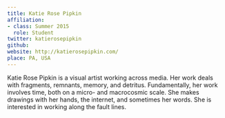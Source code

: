 ```yaml
---
title: Katie Rose Pipkin
affiliation:
- class: Summer 2015
  role: Student
twitter: katierosepipkin
github: 
website: http://katierosepipkin.com/
place: PA, USA
---
```

Katie Rose Pipkin is a visual artist working across media. Her work deals with fragments, remnants, memory, and detritus. Fundamentally, her work involves time, both on a micro- and macrocosmic scale. She makes drawings with her hands, the internet, and sometimes her words. She is interested in working along the fault lines.